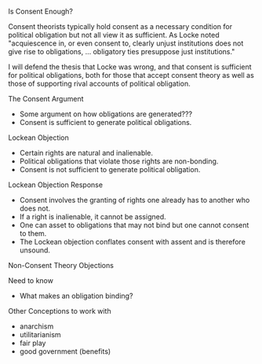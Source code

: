 Is Consent Enough?

Consent theorists typically hold consent as a necessary condition for political obligation but not all view it as sufficient. As Locke noted "acquiescence in, or even consent to, clearly unjust institutions does not give rise to obligations, … obligatory ties presuppose just institutions."

I will defend the thesis that Locke was wrong, and that consent is sufficient for political obligations, both for those that accept consent theory as well as those of supporting rival accounts of political obligation.

The Consent Argument

-	Some argument on how obligations are generated???
-	Consent is sufficient to generate political obligations.

Lockean Objection

-	Certain rights are natural and inalienable.
- 	Political obligations that violate those rights are non-bonding.
-	Consent is not sufficient to generate political obligation.

Lockean Objection Response

-	Consent involves the granting of rights one already has to another who does not.
-	If a right is inalienable, it cannot be assigned.
-	One can asset to obligations that may not bind but one cannot consent to them.
- 	The Lockean objection conflates consent with assent and is therefore unsound.

Non-Consent Theory Objections

Need to know

-	What makes an obligation binding?


Other Conceptions to work with

- anarchism
- utilitarianism
- fair play
- good government (benefits)



